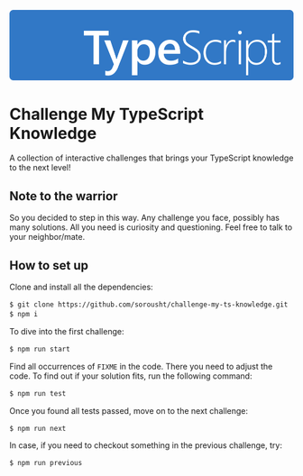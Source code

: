 ![TypeScript Logo](ts-lettermark-blue.png)

# Challenge My TypeScript Knowledge
A collection of interactive challenges that brings your TypeScript knowledge to the next level!

## Note to the warrior

So you decided to step in this way. Any challenge you face, possibly has many solutions. All you need is curiosity and questioning. Feel free to talk to your neighbor/mate.

## How to set up

Clone and install all the dependencies:
```bash
$ git clone https://github.com/sorousht/challenge-my-ts-knowledge.git
$ npm i
```

To dive into the first challenge:
```bash
$ npm run start
```

Find all occurrences of `FIXME` in the code. There you need to adjust the code. To find out if your solution fits, run the following command:

```bash
$ npm run test
```

Once you found all tests passed, move on to the next challenge:

```bash
$ npm run next
```

In case, if you need to checkout something in the previous challenge, try:

```bash
$ npm run previous
```
